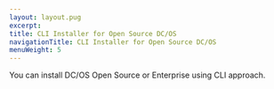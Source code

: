 ```yaml
---
layout: layout.pug
excerpt:
title: CLI Installer for Open Source DC/OS
navigationTitle: CLI Installer for Open Source DC/OS
menuWeight: 5
---
```


You can install DC/OS Open Source or Enterprise using CLI approach.
